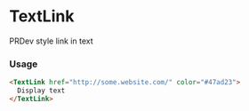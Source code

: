 # TextLink

PRDev style link in text

### Usage

```html
<TextLink href="http://some.website.com/" color="#47ad23">
  Display text
</TextLink>
```
